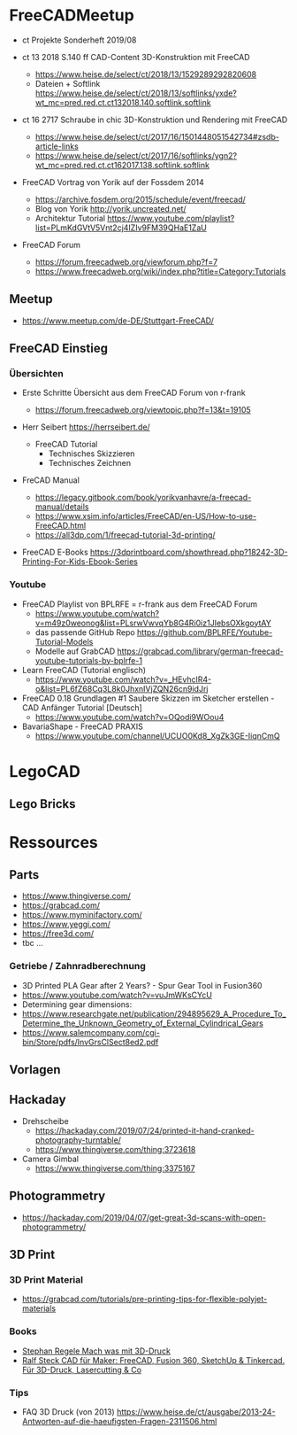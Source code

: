 # FreeCADMeetup

* ct Projekte Sonderheft 2019/08
* ct 13 2018 S.140 ff  CAD-Content 3D-Konstruktion mit FreeCAD
  * https://www.heise.de/select/ct/2018/13/1529289292820608
  * Dateien + Softlink https://www.heise.de/select/ct/2018/13/softlinks/yxde?wt_mc=pred.red.ct.ct132018.140.softlink.softlink
* ct 16 2717  Schraube in chic 3D-Konstruktion und Rendering mit FreeCAD
  * https://www.heise.de/select/ct/2017/16/1501448051542734#zsdb-article-links
  * https://www.heise.de/select/ct/2017/16/softlinks/ygn2?wt_mc=pred.red.ct.ct162017.138.softlink.softlink
 
* FreeCAD Vortrag von Yorik auf der Fossdem 2014
  * https://archive.fosdem.org/2015/schedule/event/freecad/
  * Blog von Yorik http://yorik.uncreated.net/
  * Architektur Tutorial https://www.youtube.com/playlist?list=PLmKdGVtV5Vnt2cj4IZIv9FM39QHaE1ZaU

* FreeCAD Forum 
  * https://forum.freecadweb.org/viewforum.php?f=7
  * https://www.freecadweb.org/wiki/index.php?title=Category:Tutorials

## Meetup
* https://www.meetup.com/de-DE/Stuttgart-FreeCAD/


## FreeCAD Einstieg

### Übersichten
* Erste Schritte Übersicht aus dem FreeCAD Forum von r-frank
  * https://forum.freecadweb.org/viewtopic.php?f=13&t=19105
 
* Herr Seibert https://herrseibert.de/
  * FreeCAD Tutorial
    * Technisches Skizzieren
    * Technisches Zeichnen

* FreCAD Manual
    * https://legacy.gitbook.com/book/yorikvanhavre/a-freecad-manual/details
    * https://www.xsim.info/articles/FreeCAD/en-US/How-to-use-FreeCAD.html
    * https://all3dp.com/1/freecad-tutorial-3d-printing/

* FreeCAD E-Books https://3dprintboard.com/showthread.php?18242-3D-Printing-For-Kids-Ebook-Series



### Youtube
* FreeCAD Playlist von BPLRFE = r-frank aus dem FreeCAD Forum
   * https://www.youtube.com/watch?v=m49z0weonog&list=PLsrwVwvqYb8G4Ri0iz1JIebsOXkgoytAY
   * das passende GitHub Repo https://github.com/BPLRFE/Youtube-Tutorial-Models
   * Modelle auf GrabCAD https://grabcad.com/library/german-freecad-youtube-tutorials-by-bplrfe-1
* Learn FreeCAD (Tutorial englisch)
   * https://www.youtube.com/watch?v=_HEvhclR4-o&list=PL6fZ68Cq3L8k0JhxnIVjZQN26cn9idJrj
* FreeCAD 0.18 Grundlagen #1 Saubere Skizzen im Sketcher erstellen - CAD Anfänger Tutorial [Deutsch]
   * https://www.youtube.com/watch?v=OQodi9WOou4
* BavariaShape - FreeCAD PRAXIS
   * https://www.youtube.com/channel/UCUO0Kd8_XgZk3GE-IiqnCmQ

  
  
# LegoCAD

## Lego Bricks

# Ressources

## Parts
* https://www.thingiverse.com/
* https://grabcad.com/
* https://www.myminifactory.com/
* https://www.yeggi.com/
* https://free3d.com/
* tbc ...
### Getriebe / Zahnradberechnung
* 3D Printed PLA Gear after 2 Years? - Spur Gear Tool in Fusion360
 * https://www.youtube.com/watch?v=vuJmWKsCYcU
 * Determining gear dimensions:
  * https://www.researchgate.net/publication/294895629_A_Procedure_To_Determine_the_Unknown_Geometry_of_External_Cylindrical_Gears
  * https://www.salemcompany.com/cgi-bin/Store/pdfs/InvGrsClSect8ed2.pdf


## Vorlagen


## Hackaday

* Drehscheibe
   * https://hackaday.com/2019/07/24/printed-it-hand-cranked-photography-turntable/
   * https://www.thingiverse.com/thing:3723618
* Camera Gimbal
   * https://www.thingiverse.com/thing:3375167

## Photogrammetry
  * https://hackaday.com/2019/04/07/get-great-3d-scans-with-open-photogrammetry/

## 3D Print

### 3D Print Material
* https://grabcad.com/tutorials/pre-printing-tips-for-flexible-polyjet-materials

### Books
* [Stephan Regele Mach was mit 3D-Druck](https://amzn.to/2N5ANFm)
* [Ralf Steck CAD für Maker: FreeCAD, Fusion 360, SketchUp & Tinkercad. Für 3D-Druck, Lasercutting & Co](https://amzn.to/2ZRmY4o)

### Tips
* FAQ 3D Druck (von 2013) https://www.heise.de/ct/ausgabe/2013-24-Antworten-auf-die-haeufigsten-Fragen-2311506.html
